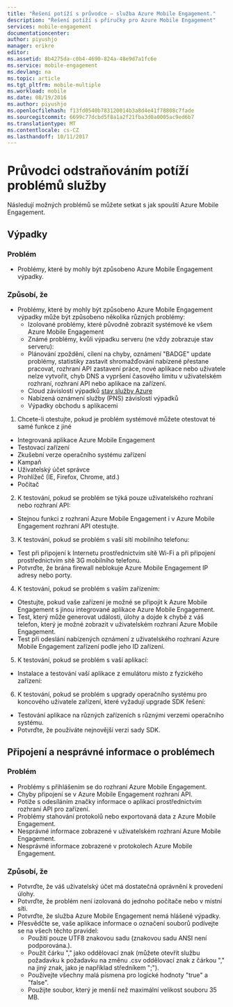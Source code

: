 ```yaml
---
title: "Řešení potíží s průvodce – služba Azure Mobile Engagement."
description: "Řešení potíží s příručky pro Azure Mobile Engagement"
services: mobile-engagement
documentationcenter: 
author: piyushjo
manager: erikre
editor: 
ms.assetid: 8b4275da-c0b4-4690-824a-48e9d7a1fc6e
ms.service: mobile-engagement
ms.devlang: na
ms.topic: article
ms.tgt_pltfrm: mobile-multiple
ms.workload: mobile
ms.date: 08/19/2016
ms.author: piyushjo
ms.openlocfilehash: f13fd0540b783120014b3a8d4e41f78808c7fade
ms.sourcegitcommit: 6699c77dcbd5f8a1a2f21fba3d0a0005ac9ed6b7
ms.translationtype: MT
ms.contentlocale: cs-CZ
ms.lasthandoff: 10/11/2017
---
```

# <a name="troubleshooting-guide-for-service-issues"></a>Průvodci odstraňováním potíží problémů služby
Následují možných problémů se můžete setkat s jak spouští Azure Mobile Engagement.

## <a name="service-outages"></a>Výpadky
### <a name="issue"></a>Problém
* Problémy, které by mohly být způsobeno Azure Mobile Engagement výpadky.

### <a name="causes"></a>Způsobí, že
* Problémy, které by mohly být způsobeno Azure Mobile Engagement výpadky může být způsobeno několika různých problémy:
  * Izolované problémy, které původně zobrazit systémové ke všem Azure Mobile Engagement
  * Známé problémy, kvůli výpadku serveru (ne vždy zobrazuje stav serveru):
  * Plánování zpoždění, cílení na chyby, oznámení "BADGE" update problémy, statistiky zastavit shromažďování nabízené přestane pracovat, rozhraní API zastavení práce, nové aplikace nebo uživatele nelze vytvořit, chyb DNS a vypršení časového limitu v uživatelském rozhraní, rozhraní API nebo aplikace na zařízení.
  * Cloud závislostí výpadků [stav služby Azure](http://status.azure.com/)
  * Nabízená oznámení služby (PNS) závislostí výpadků
  * Výpadky obchodu s aplikacemi

1) Chcete-li otestujte, pokud je problém systémové můžete otestovat té samé funkce z jiné

* Integrovaná aplikace Azure Mobile Engagement
* Testovací zařízení
* Zkušební verze operačního systému zařízení
* Kampaň
* Uživatelský účet správce
* Prohlížeč (IE, Firefox, Chrome, atd.)
* Počítač

2) K testování, pokud se problém se týká pouze uživatelského rozhraní nebo rozhraní API:

* Stejnou funkci z rozhraní Azure Mobile Engagement i v Azure Mobile Engagement rozhraní API otestujte.

3) K testování, pokud se problém s vaší sítí mobilního telefonu:

* Test při připojení k Internetu prostřednictvím sítě Wi-Fi a při připojení prostřednictvím sítě 3G mobilního telefonu.
* Potvrďte, že brána firewall neblokuje Azure Mobile Engagement IP adresy nebo porty.

4) K testování, pokud se problém s vaším zařízením:

* Otestujte, pokud vaše zařízení je možné se připojit k Azure Mobile Engagement s jinou integrované aplikace Azure Mobile Engagement.
* Test, který může generovat události, úlohy a dojde k chybě z váš telefon, který je možné zobrazit v uživatelském rozhraní Azure Mobile Engagement. 
* Test při odeslání nabízených oznámení z uživatelského rozhraní Azure Mobile Engagement zařízení podle jeho ID zařízení. 

5) K testování, pokud se problém s vaší aplikací:

* Instalace a testování vaší aplikace z emulátoru místo z fyzického zařízení:

6) K testování, pokud se problém s upgrady operačního systému pro koncového uživatele zařízení, které vyžadují upgrade SDK řešení:

* Testování aplikace na různých zařízeních s různými verzemi operačního systému.
* Potvrďte, že používáte nejnovější verzi sady SDK.

## <a name="connectivity-and-incorrect-information-issues"></a>Připojení a nesprávné informace o problémech
### <a name="issue"></a>Problém
* Problémy s přihlášením se do rozhraní Azure Mobile Engagement.
* Chyby připojení se v Azure Mobile Engagement rozhraní API.
* Potíže s odesíláním značky informace o aplikaci prostřednictvím rozhraní API pro zařízení.
* Problémy stahování protokolů nebo exportovaná data z Azure Mobile Engagement.
* Nesprávné informace zobrazené v uživatelském rozhraní Azure Mobile Engagement.
* Nesprávné informace zobrazené v protokolech Azure Mobile Engagement.

### <a name="causes"></a>Způsobí, že
* Potvrďte, že váš uživatelský účet má dostatečná oprávnění k provedení úlohy.
* Potvrďte, že problém není izolovaná do jednoho počítače nebo v místní síti.
* Potvrďte, že služba Azure Mobile Engagement nemá hlášené výpadky.
* Přesvědčte se, vaše aplikace informace o označení souborů podívejte se na všech těchto pravidel:
  * Použití pouze UTF8 znakovou sadu (znakovou sadu ANSI není podporována.).
  * Použít čárku "," jako oddělovací znak (můžete otevřít službu požadavku k požadavku na změnu .csv oddělovací znak z čárkou "," na jiný znak, jako je například středníkem ";").
  * Používejte všechny malá písmena pro logické hodnoty "true" a "false".
  * Použijte soubor, který je menší než maximální velikost souboru 35 MB.

